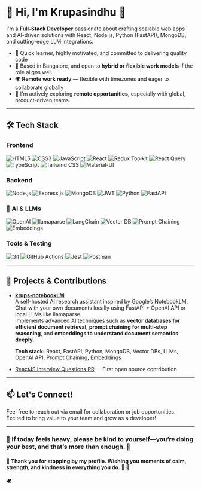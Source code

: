 # 🙏 Hi, I'm Krupasindhu 👋

I'm a **Full-Stack Developer** passionate about crafting scalable web apps and AI-driven solutions with React, Node.js, Python (FastAPI), MongoDB, and cutting-edge LLM integrations.

- 🚀 Quick learner, highly motivated, and committed to delivering quality code
- 📍 Based in Bangalore, and open to **hybrid or flexible work models** if the role aligns well.  
- 🌍 **Remote work ready** — flexible with timezones and eager to collaborate globally  
- 💼 I'm actively exploring **remote opportunities**, especially with global, product-driven teams.
  
---

## 🛠️ Tech Stack

### Frontend
![HTML5](https://img.shields.io/badge/-HTML5-E34F26?style=flat&logo=html5&logoColor=white)
![CSS3](https://img.shields.io/badge/-CSS3-1572B6?style=flat&logo=css3&logoColor=white)
![JavaScript](https://img.shields.io/badge/-JavaScript-F7DF1E?style=flat&logo=javascript&logoColor=black)
![React](https://img.shields.io/badge/-React-20232A?style=flat&logo=react) 
![Redux Toolkit](https://img.shields.io/badge/-Redux_Toolkit-764ABC?style=flat&logo=redux) 
![React Query](https://img.shields.io/badge/-React_Query-FF4154?style=flat&logo=reactquery) 
![TypeScript](https://img.shields.io/badge/-TypeScript-3178C6?style=flat&logo=typescript) 
![Tailwind CSS](https://img.shields.io/badge/-Tailwind_CSS-06B6D4?style=flat&logo=tailwind-css) 
![Material-UI](https://img.shields.io/badge/-Material_UI-0081CB?style=flat&logo=material-ui) 

### Backend
![Node.js](https://img.shields.io/badge/-Node.js-43853D?style=flat&logo=node.js) 
![Express.js](https://img.shields.io/badge/-Express-000000?style=flat&logo=express) 
![MongoDB](https://img.shields.io/badge/-MongoDB-47A248?style=flat&logo=mongodb) 
![JWT](https://img.shields.io/badge/-JWT-000000?style=flat&logo=jsonwebtokens) 
![Python](https://img.shields.io/badge/-Python-3776AB?style=flat&logo=python) 
![FastAPI](https://img.shields.io/badge/-FastAPI-009688?style=flat&logo=fastapi)  

### 🤖 AI & LLMs  
![OpenAI](https://img.shields.io/badge/-OpenAI_API-412991?style=flat&logo=openai&logoColor=white) 
![llamaparse](https://img.shields.io/badge/-llamaparse-ffcc00?style=flat&logo=llama) 
![LangChain](https://img.shields.io/badge/-LangChain-2F4F4F?style=flat&logo=langchain&logoColor=white) 
![Vector DB](https://img.shields.io/badge/-Vector_DB-4B0082?style=flat&logo=weaviate) 
![Prompt Chaining](https://img.shields.io/badge/-Prompt_Chaining-008080?style=flat) 
![Embeddings](https://img.shields.io/badge/-Embeddings-6A5ACD?style=flat)

### Tools & Testing
![Git](https://img.shields.io/badge/-Git-F05032?style=flat&logo=git) 
![GitHub Actions](https://img.shields.io/badge/-GitHub_Actions-2088FF?style=flat&logo=githubactions) 
![Jest](https://img.shields.io/badge/-Jest-C21325?style=flat&logo=jest) 
![Postman](https://img.shields.io/badge/-Postman-FF6C37?style=flat&logo=postman) 

---

## 🚀 Projects & Contributions

-  [**krups-notebookLM**](https://github.com/krupsKSM/krups-notebookLM)  
 A self-hosted AI research assistant inspired by Google’s NotebookLM.  
  Chat with your own documents locally using FastAPI + OpenAI API or local LLMs like llamaparse.  
  Implements advanced AI techniques such as **vector databases for efficient document retrieval**, **prompt chaining for multi-step reasoning**, and **embeddings to understand document semantics deeply**.  

   **Tech stack:** React, FastAPI, Python, MongoDB, Vector DBs, LLMs, OpenAI API, Prompt Chaining, Embeddings

- [ReactJS Interview Questions PR](https://github.com/sudheerj/reactjs-interview-questions/pull/361) — First open source contribution  
---

## 📫 Let's Connect!

Feel free to reach out via email for collaboration or job opportunities.  
Excited to bring value to your team and grow as a developer!

---

### 💖 If today feels heavy, please be kind to yourself—you’re doing your best, and that’s more than enough. 🦚
#### 🌼 Thank you for stopping by my profile. Wishing you moments of calm, strength, and kindness in everything you do. 🤗  🙏
🕊️
      

<!--
**krupsKSM/krupsKSM** is a ✨ _special_ ✨ repository because its `README.md` (this file) appears on your GitHub profile.

Here are some ideas to get you started:

- 🔭 I’m currently working on ...
- 🌱 I’m currently learning ...
- 👯 I’m looking to collaborate on ...
- 🤔 I’m looking for help with ...
- 💬 Ask me about ...
- 📫 How to reach me: ...
- 😄 Pronouns: ...
- ⚡ Fun fact: ...
-->
